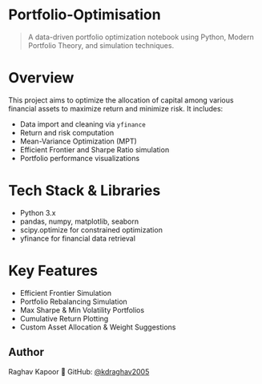 

#  Portfolio-Optimisation

> A data-driven portfolio optimization notebook using Python, Modern Portfolio Theory, and simulation techniques.

# Overview

This project aims to optimize the allocation of capital among various financial assets to maximize return and minimize risk. It includes:
* Data import and cleaning via `yfinance`
* Return and risk computation
* Mean-Variance Optimization (MPT)
* Efficient Frontier and Sharpe Ratio simulation
* Portfolio performance visualizations

# Tech Stack & Libraries

* Python 3.x
* pandas, numpy, matplotlib, seaborn
* scipy.optimize for constrained optimization
* yfinance for financial data retrieval

# Key Features

*  Efficient Frontier Simulation
*  Portfolio Rebalancing Simulation
*  Max Sharpe & Min Volatility Portfolios
*  Cumulative Return Plotting
*  Custom Asset Allocation & Weight Suggestions

##  Author

Raghav Kapoor
🔗 GitHub: [@kdraghav2005](https://github.com/kdraghav2005)
